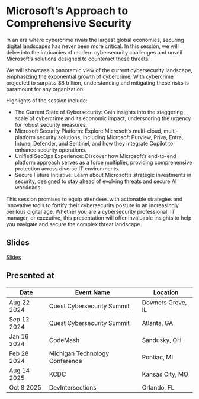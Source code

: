 # Microsoft’s Approach to Comprehensive Security

In an era where cybercrime rivals the largest global economies, securing digital landscapes has never been more critical. In this session, we will delve into the intricacies of modern cybersecurity challenges and unveil Microsoft’s solutions designed to counteract these threats.

We will showcase a panoramic view of the current cybersecurity landscape, emphasizing the exponential growth of cybercrime. With cybercrime projected to surpass $8 trillion, understanding and mitigating these risks is paramount for any organization.

Highlights of the session include:

- The Current State of Cybersecurity: Gain insights into the staggering scale of cybercrime and its economic impact, underscoring the urgency for robust security measures.
- Microsoft Security Platform: Explore Microsoft’s multi-cloud, multi-platform security solutions, including Microsoft Purview, Priva, Entra, Intune, Defender, and Sentinel, and how they integrate Copilot to enhance security operations.
- Unified SecOps Experience: Discover how Microsoft’s end-to-end platform approach serves as a force multiplier, providing comprehensive protection across diverse IT environments.
- Secure Future Initiative: Learn about Microsoft’s strategic investments in security, designed to stay ahead of evolving threats and secure AI workloads.

This session promises to equip attendees with actionable strategies and innovative tools to fortify their cybersecurity posture in an increasingly perilous digital age. Whether you are a cybersecurity professional, IT manager, or executive, this presentation will offer invaluable insights to help you navigate and secure the complex threat landscape.

## Slides

[Slides](https://1drv.ms/p/c/7048ec40c0ac24c1/EWYlzAkql59EpUDbZi0GaNQBbjK7d2RDJnN43GOHuHZ7eQ?e=r73yzd)

## Presented at

| Date        | Event Name                                                    | Location    |
| ----------- | ------------------------------------------------------------- | ----------- |
| Aug 22 2024 | Quest Cybersecurity Summit | Downers Grove, IL |
| Sep 12 2024 | Quest Cybersecurity Summit | Atlanta, GA |
| Jan 16 2024 | CodeMash | Sandusky, OH |
| Feb 28 2024 | Michigan Technology Conference | Pontiac, MI |
| Aug 14 2025 | KCDC | Kansas City, MO |
| Oct 8 2025 | DevIntersections | Orlando, FL |
